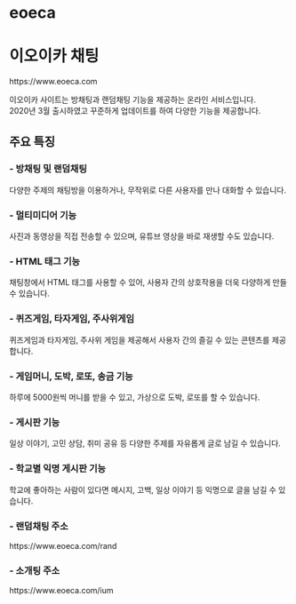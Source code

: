 # eoeca
<h1>이오이카 채팅</h1>
https://www.eoeca.com
<br>
<p>이오이카 사이트는 방채팅과 랜덤채팅 기능을 제공하는 온라인 서비스입니다.<br>
2020년 3월 출시하였고 꾸준하게 업데이트를 하여 다양한 기능을 제공합니다.</p>

<h2>주요 특징</h2>

<h3>- 방채팅 및 랜덤채팅</h3>
<p>다양한 주제의 채팅방을 이용하거나, 무작위로 다른 사용자를 만나 대화할 수 있습니다.</p>

<h3>- 멀티미디어 기능</h3>
<p>사진과 동영상을 직접 전송할 수 있으며, 유튜브 영상을 바로 재생할 수도 있습니다.</p>

<h3>- HTML 태그 기능</h3>
<p>채팅창에서 HTML 태그를 사용할 수 있어, 사용자 간의 상호작용을 더욱 다양하게 만들 수 있습니다.</p>

<h3>- 퀴즈게임, 타자게임, 주사위게임</h3>
<p>퀴즈게임과 타자게임, 주사위 게임을 제공해서 사용자 간의 즐길 수 있는 콘텐츠를 제공합니다.</p>

<h3>- 게임머니, 도박, 로또, 송금 기능</h3>
<p>하루에 5000원씩 머니를 받을 수 있고, 가상으로 도박, 로또를 할 수 있습니다.</p>

<h3>- 게시판 기능</h3>
<p>일상 이야기, 고민 상담, 취미 공유 등 다양한 주제를 자유롭게 글로 남길 수 있습니다.</p>

<h3>- 학교별 익명 게시판 기능</h3>
<p>학교에 좋아하는 사람이 있다면 메시지, 고백, 일상 이야기 등 익명으로 글을 남길 수 있습니다.</p>

<h3>- 랜덤채팅 주소</h3>
https://www.eoeca.com/rand

<h3>- 소개팅 주소</h3>
https://www.eoeca.com/ium
